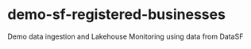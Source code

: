 # demo-sf-registered-businesses
Demo data ingestion and Lakehouse Monitoring using data from DataSF
